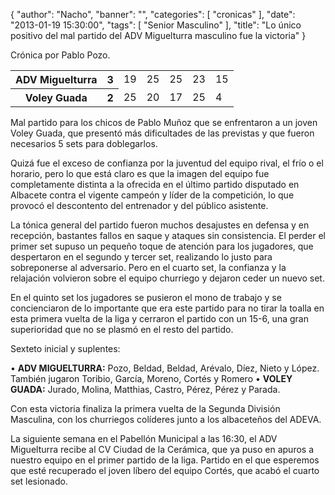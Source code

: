 {
  "author": "Nacho", 
  "banner": "", 
  "categories": [
    "cronicas"
  ], 
  "date": "2013-01-19 15:30:00", 
  "tags": [
    "Senior Masculino"
  ], 
  "title": "Lo único positivo del mal partido del ADV Miguelturra masculino fue la victoria"
}

Crónica por Pablo Pozo.

<table width="50%">
<tr>
  <th>ADV Miguelturra</th><th>3</th>
  <td>19</td><td>25</td><td>25</td><td>23</td><td>15</td>
</tr>
<tr>
  <th>Voley Guada</th><th>2</th>
  <td>25</td><td>20</td><td>17</td><td>25</td><td>4</td>
</tr>
</table>

Mal partido para los chicos de Pablo Muñoz que se enfrentaron a un joven Voley Guada, que presentó más dificultades de las previstas y que fueron necesarios 5 sets para doblegarlos.
<!--break-->
Quizá fue el exceso de confianza por la juventud del equipo rival, el frío o el horario, pero lo que está claro es que la imagen del equipo fue completamente distinta a la ofrecida en el último partido disputado en Albacete contra el vigente campeón y líder de la competición, lo que provocó el descontento del entrenador y del público asistente.

La tónica general del partido fueron muchos desajustes en defensa y en recepción, bastantes fallos en saque y ataques sin consistencia. El perder el primer set supuso un pequeño toque de atención para los jugadores, que despertaron en el segundo y tercer set, realizando lo justo para sobreponerse al adversario. Pero en el cuarto set, la confianza y la relajación volvieron sobre el equipo churriego y dejaron ceder un nuevo set.

En el quinto set los jugadores se pusieron el mono de trabajo y se concienciaron de lo importante que era este partido para no tirar la toalla en esta primera vuelta de la liga y cerraron el partido con un 15-6, una gran superioridad que no se plasmó en el resto del partido.

Sexteto inicial y suplentes:

• <strong>ADV MIGUELTURRA:</strong> Pozo, Beldad, Beldad, Arévalo, Díez, Nieto y
López. También jugaron Toribio, García, Moreno, Cortés y Romero
• <strong>VOLEY GUADA:</strong> Jurado, Molina, Matthias, Castro, Pérez, Pérez y
Parada.

Con esta victoria finaliza la primera vuelta de la Segunda División Masculina, con los churriegos colíderes junto a los albaceteños del ADEVA.

La siguiente semana en el Pabellón Municipal a las 16:30, el ADV Miguelturra recibe al CV Ciudad de la Cerámica, que ya puso en apuros a nuestro equipo en el primer partido de la liga. Partido en el que esperemos que esté recuperado el joven líbero del equipo Cortés, que acabó el cuarto set lesionado.

